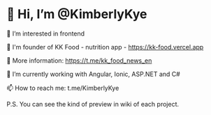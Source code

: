 <h1> 👋 Hi, I’m @KimberlyKye </h1>

 👀 I’m interested in frontend
 
 🍔 I'm founder of KK Food - nutrition app - https://kk-food.vercel.app
 
 👀 More information: https://t.me/kk_food_news_en

 🌱 I’m currently working with Angular, Ionic, ASP.NET and C#

 📫 How to reach me: t.me/KimberlyKye

P.S. You can see the kind of preview in wiki of each project.
